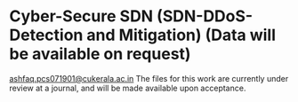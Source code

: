 # Cyber-Secure SDN (SDN-DDoS-Detection and Mitigation) (Data will be available on request)
ashfaq.pcs071901@cukerala.ac.in
The files for this work are currently under review at a journal, and will be made available upon acceptance.
